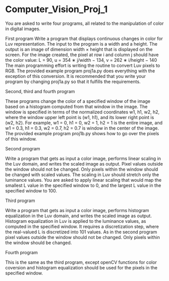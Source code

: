 # Computer_Vision_Proj_1

You are asked to write four programs, all related to the manipulation of color in digital images.

First program
Write a program that displays continuous changes in color for Luv representation. The input to the program
is a width and a height. The output is an image of dimension width × height that is displayed on the screen.
For the image created, the pixel at row i and column j should have the color value:
L = 90, u = 354 ∗ j/width − 134, v = 262 ∗ i/height − 140
The main programming effort is writing the routine to convert Luv pixels to RGB. The provided example
program proj1a.py does everything with the exception of this conversion. It is recommended that you write
your program by changing proj1a.py so that it fulfills the requirements.

Second, third and fourth program

These programs change the color of a specified window of the image based on a histogram computed from
that window in the image. The window is specified in terms of the normalized coordinates w1, h1, w2, h2,
where the window upper left point is (w1, h1), and its lower right point is (w2, h2). For example, w1 = 0,
h1 = 0, w2 = 1, h2 = 1 is the entire image, and w1 = 0.3, h1 = 0.3, w2 = 0.7, h2 = 0.7 is window in the
center of the image. The provided example program proj1b.py shows how to go over the pixels of this
window.

Second program

Write a program that gets as input a color image, performs linear scaling in the Luv domain, and writes the
scaled image as output.
Pixel values outside the window should not be changed. Only pixels within the window should be changed
with scaled values.
The scaling in Luv should stretch only the luminance values. You are asked to apply linear scaling that
would map the smallest L value in the specified window to 0, and the largest L value in the specified
window to 100.

Third program

Write a program that gets as input a color image, performs histogram equalization in the Luv domain, and
writes the scaled image as output. Histogram equalization in Luv is applied to the luminance values, as
computed in the specified window. It requires a discretization step, where the real-valued L is discretized
into 101 values.
As in the second program pixel values outside the window should not be changed. Only pixels within
the window should be changed.

Fourth program

This is the same as the third program, except openCV functions for color coversion and histogram equalization should be used for the pixels in the specified window.
